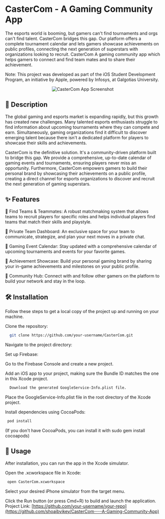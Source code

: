 

# CasterCom - A Gaming Community App

The esports world is booming, but gamers can't find tournaments and orgs can't find talent. CasterCom bridges this gap. Our platform offers a complete tournament calendar and lets gamers showcase achievements on public profiles, connecting the next generation of superstars with organizations looking to recruit. CasterCom A gaming community app which helps gamers to connect and find team mates and to share their achievement.

Note: This project was developed as part of the iOS Student Development Program, an initiative by Apple, powered by Infosys, at Galgotias University.

<p align="center">
<img src="1725127978723.jpeg" alt="CasterCom App Screenshot" />
</p>



## 📖 Description

The global gaming and esports market is expanding rapidly, but this growth has created new challenges. Many talented esports enthusiasts struggle to find information about upcoming tournaments where they can compete and earn. Simultaneously, gaming organizations find it difficult to discover emerging talent because there isn't a dedicated platform for players to showcase their skills and achievements.

CasterCom is the definitive solution. It's a community-driven platform built to bridge this gap. We provide a comprehensive, up-to-date calendar of gaming events and tournaments, ensuring players never miss an opportunity. Furthermore, CasterCom empowers gamers to build their personal brand by showcasing their achievements on a public profile, creating a direct channel for esports organizations to discover and recruit the next generation of gaming superstars.


## ✨ Features

🔴 Find Teams & Teammates: A robust matchmaking system that allows teams to recruit players for specific roles and helps individual players find teams that match their skills and playstyle.

🔴 Private Team Dashboard: An exclusive space for your team to communicate, strategize, and plan your next moves in a private chat.

🔴 Gaming Event Calendar: Stay updated with a comprehensive calendar of upcoming tournaments and events for your favorite games.

🔴 Achievement Showcase: Build your personal gaming brand by sharing your in-game achievements and milestones on your public profile.

🔴 Community Hub: Connect with and follow other gamers on the platform to build your network and stay in the loop.


## 🛠️ Installation

Follow these steps to get a local copy of the project up and running on your machine.

Clone the repository:

```bash
  git clone https://github.com/your-username/CasterCom.git
```
Navigate to the project directory:

Set up Firebase:

Go to the Firebase Console and create a new project.

Add an iOS app to your project, making sure the Bundle ID matches the one in this Xcode project.

```bash
  Download the generated GoogleService-Info.plist file.
```
Place the GoogleService-Info.plist file in the root directory of the Xcode project.

Install dependencies using CocoaPods:

```bash
 pod install
```

(If you don't have CocoaPods, you can install it with sudo gem install cocoapods)

## 🚀 Usage 

After installation, you can run the app in the Xcode simulator.

Open the .xcworkspace file in Xcode:


```bash
 open CasterCom.xcworkspace
```

Select your desired iPhone simulator from the target menu.

Click the Run button (or press Cmd+R) to build and launch the application.
Project Link: [https://github.com/your-username/your-repo](https://github.com/shoaibvikey/CasterCom----A-Gaming-Community-App)
